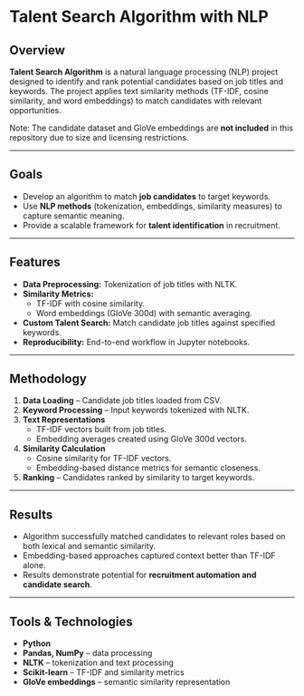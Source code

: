 # Talent Search Algorithm with NLP  

## Overview  
**Talent Search Algorithm** is a natural language processing (NLP) project designed to identify and rank potential candidates based on job titles and keywords. The project applies text similarity methods (TF-IDF, cosine similarity, and word embeddings) to match candidates with relevant opportunities.  

Note: The candidate dataset and GloVe embeddings are **not included** in this repository due to size and licensing restrictions.  
 
---

## Goals  
- Develop an algorithm to match **job candidates** to target keywords.  
- Use **NLP methods** (tokenization, embeddings, similarity measures) to capture semantic meaning.  
- Provide a scalable framework for **talent identification** in recruitment.  

---

## Features  
- **Data Preprocessing:** Tokenization of job titles with NLTK.  
- **Similarity Metrics:**  
  - TF-IDF with cosine similarity.  
  - Word embeddings (GloVe 300d) with semantic averaging.  
- **Custom Talent Search:** Match candidate job titles against specified keywords.  
- **Reproducibility:** End-to-end workflow in Jupyter notebooks.  

---

## Methodology  
1. **Data Loading** – Candidate job titles loaded from CSV.  
2. **Keyword Processing** – Input keywords tokenized with NLTK.  
3. **Text Representations** 
   - TF-IDF vectors built from job titles.  
   - Embedding averages created using GloVe 300d vectors.  
4. **Similarity Calculation** 
   - Cosine similarity for TF-IDF vectors.  
   - Embedding-based distance metrics for semantic closeness.  
5. **Ranking** – Candidates ranked by similarity to target keywords.  

---

## Results  
- Algorithm successfully matched candidates to relevant roles based on both lexical and semantic similarity.  
- Embedding-based approaches captured context better than TF-IDF alone.  
- Results demonstrate potential for **recruitment automation and candidate search**.  

---

## Tools & Technologies  
- **Python**  
- **Pandas, NumPy** – data processing  
- **NLTK** – tokenization and text processing  
- **Scikit-learn** – TF-IDF and similarity metrics  
- **GloVe embeddings** – semantic similarity representation  


